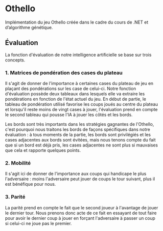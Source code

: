 # Othello
Implémentation du jeu Othello créée dans le cadre du cours de .NET et d’algorithme génétique.

## Évaluation
La fonction d'évaluation de notre intelligence
artificielle se base sur trois concepts.

### 1. Matrices de pondération des cases du plateau
Il s'agit de donner de l'importance à certaines cases du plateau de jeu en plaçant des pondérations sur les case de celui-ci. Notre fonction  d'évaluation possède deux tableaux dans lesquels elle va extraire les pondérations en fonction de l'état actuel du jeu. En début de partie, le tableau de pondération utilisé favorise les coups joués au centre du plateau et lorsqu'il reste moins de vingt cases à jouer, l'évaluation prend en compte le second tableau qui pousse l'IA à jouer les côtés et les bords.

Les bords sont très importants dans les stratégies
gagnantes de l'Othello, c'est pourquoi nous traitons les bords de façons spécifiques dans notre évaluation : à tous moments de la partie, les bords sont privilégiés et les cases adjacentes aux bords sont évitées, mais nous tenons compte du fait que si un bord est déjà pris, les cases adjacentes ne sont plus si mauvaises que cela et rapporte quelques points.

### 2. Mobilité
Il s'agit ici de donner de l'importance aux coups qui handicape le plus l'adversaire : moins l'adversaire peut jouer de coups le tour suivant, plus il est bénéfique pour nous.

### 3. Parité
La parité prend en compte le fait que le second joueur à l'avantage de jouer le dernier tour. Nous prenons donc acte de ce fait en essayant de tout faire pour avoir le dernier coup à jouer en forçant l'adversaire à passer un coup si celui-ci ne joue pas le premier.
